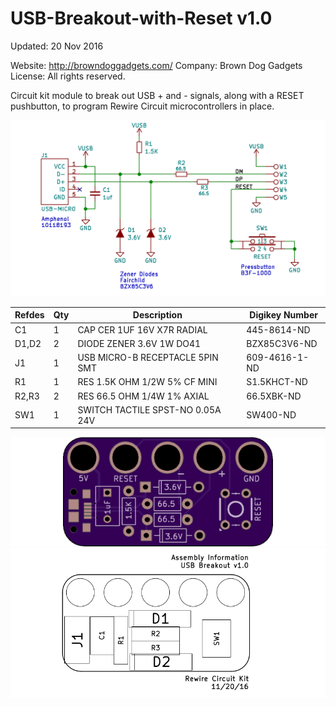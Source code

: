 <!--- start title --->
# USB-Breakout-with-Reset v1.0

Updated: 20 Nov 2016

Website: http://browndoggadgets.com/
Company: Brown Dog Gadgets
License: All rights reserved.

<!--- end title --->

Circuit kit module to break out USB + and - signals, along with a RESET pushbutton, to program Rewire Circuit microcontrollers in place. 

![Schematic](schematic.png)

<!--- start bom --->

|Refdes|Qty|Description|Digikey Number|
|------|---|-----------|--------------|
|C1|1|CAP CER 1UF 16V X7R RADIAL|445-8614-ND|
|D1,D2|2|DIODE ZENER 3.6V 1W DO41|BZX85C3V6-ND|
|J1|1|USB MICRO-B RECEPTACLE 5PIN SMT|609-4616-1-ND|
|R1|1|RES 1.5K OHM 1/2W 5% CF MINI|S1.5KHCT-ND|
|R2,R3|2|RES 66.5 OHM 1/4W 1% AXIAL|66.5XBK-ND|
|SW1|1|SWITCH TACTILE SPST-NO 0.05A 24V|SW400-ND|

<!--- end bom --->

![Gerber Preview](preview.png)
![Assembly Diagram](assembly.png)



